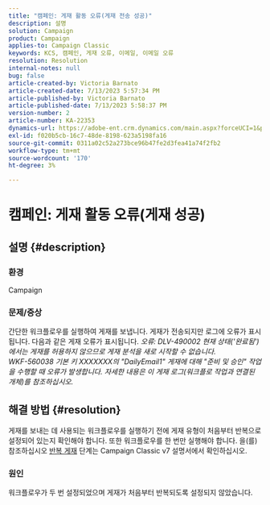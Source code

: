 ```yaml
---
title: "캠페인: 게재 활동 오류(게재 전송 성공)"
description: 설명
solution: Campaign
product: Campaign
applies-to: Campaign Classic
keywords: KCS, 캠페인, 게재 오류, 이메일, 이메일 오류
resolution: Resolution
internal-notes: null
bug: false
article-created-by: Victoria Barnato
article-created-date: 7/13/2023 5:57:34 PM
article-published-by: Victoria Barnato
article-published-date: 7/13/2023 5:58:37 PM
version-number: 2
article-number: KA-22353
dynamics-url: https://adobe-ent.crm.dynamics.com/main.aspx?forceUCI=1&pagetype=entityrecord&etn=knowledgearticle&id=b31db8bc-a621-ee11-9cbe-6045bd006295
exl-id: f020b5cb-16c7-48de-8198-623a5198fa16
source-git-commit: 0311a02c52a273bce96b47fe2d3fea41a74f2fb2
workflow-type: tm+mt
source-wordcount: '170'
ht-degree: 3%

---
```


# 캠페인: 게재 활동 오류(게재 성공)

## 설명 {#description}


### 환경

Campaign

### 문제/증상

간단한 워크플로우를 실행하여 게재를 보냅니다. 게재가 전송되지만 로그에 오류가 표시됩니다. 다음과 같은 게재 오류가 표시됩니다.
*오류: DLV-490002 현재 상태(&#39;완료됨&#39;)에서는 게재를 허용하지 않으므로 게재 분석을 새로 시작할 수 없습니다.
<br>WKF-560038 기본 키 XXXXXXX의 &quot;DailyEmail1&quot; 게재에 대해 &quot;준비 및 승인&quot; 작업을 수행할 때 오류가 발생합니다. 자세한 내용은 이 게재 로그(워크플로 작업과 연결된 개체)를 참조하십시오.*


## 해결 방법 {#resolution}


게재를 보내는 데 사용되는 워크플로우를 실행하기 전에 게재 유형이 처음부터 반복으로 설정되어 있는지 확인해야 합니다. 또한 워크플로우를 한 번만 실행해야 합니다. 을(를) 참조하십시오 [반복 게재](https://experienceleague.adobe.com/docs/campaign-classic/using/automating-with-workflows/action-activities/recurring-delivery.html?lang=en) 단계는 Campaign Classic v7 설명서에서 확인하십시오.

### 원인

워크플로우가 두 번 설정되었으며 게재가 처음부터 반복되도록 설정되지 않았습니다.
